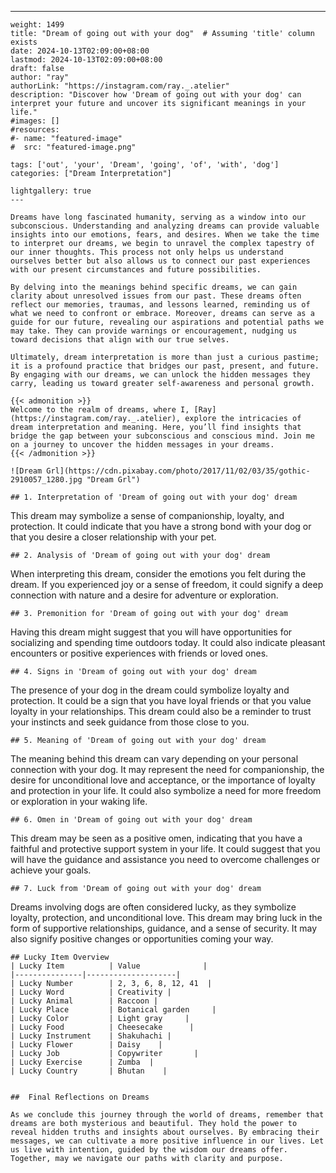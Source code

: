 ---
    weight: 1499
    title: "Dream of going out with your dog"  # Assuming 'title' column exists
    date: 2024-10-13T02:09:00+08:00
    lastmod: 2024-10-13T02:09:00+08:00
    draft: false
    author: "ray"
    authorLink: "https://instagram.com/ray._.atelier"
    description: "Discover how 'Dream of going out with your dog' can interpret your future and uncover its significant meanings in your life."
    #images: []
    #resources:
    #- name: "featured-image"
    #  src: "featured-image.png"
    
    tags: ['out', 'your', 'Dream', 'going', 'of', 'with', 'dog']
    categories: ["Dream Interpretation"]
    
    lightgallery: true
    ---
    
    Dreams have long fascinated humanity, serving as a window into our subconscious. Understanding and analyzing dreams can provide valuable insights into our emotions, fears, and desires. When we take the time to interpret our dreams, we begin to unravel the complex tapestry of our inner thoughts. This process not only helps us understand ourselves better but also allows us to connect our past experiences with our present circumstances and future possibilities.
    
    By delving into the meanings behind specific dreams, we can gain clarity about unresolved issues from our past. These dreams often reflect our memories, traumas, and lessons learned, reminding us of what we need to confront or embrace. Moreover, dreams can serve as a guide for our future, revealing our aspirations and potential paths we may take. They can provide warnings or encouragement, nudging us toward decisions that align with our true selves.
    
    Ultimately, dream interpretation is more than just a curious pastime; it is a profound practice that bridges our past, present, and future. By engaging with our dreams, we can unlock the hidden messages they carry, leading us toward greater self-awareness and personal growth.
    
    {{< admonition >}}
    Welcome to the realm of dreams, where I, [Ray](https://instagram.com/ray._.atelier), explore the intricacies of dream interpretation and meaning. Here, you’ll find insights that bridge the gap between your subconscious and conscious mind. Join me on a journey to uncover the hidden messages in your dreams.
    {{< /admonition >}}
    
    ![Dream Grl](https://cdn.pixabay.com/photo/2017/11/02/03/35/gothic-2910057_1280.jpg "Dream Grl")
    
    ## 1. Interpretation of 'Dream of going out with your dog' dream
    
This dream may symbolize a sense of companionship, loyalty, and protection. It could indicate that you have a strong bond with your dog or that you desire a closer relationship with your pet.
    
    ## 2. Analysis of 'Dream of going out with your dog' dream
    
When interpreting this dream, consider the emotions you felt during the dream. If you experienced joy or a sense of freedom, it could signify a deep connection with nature and a desire for adventure or exploration.
    
    ## 3. Premonition for 'Dream of going out with your dog' dream
    
Having this dream might suggest that you will have opportunities for socializing and spending time outdoors today. It could also indicate pleasant encounters or positive experiences with friends or loved ones.
    
    ## 4. Signs in 'Dream of going out with your dog' dream
    
The presence of your dog in the dream could symbolize loyalty and protection. It could be a sign that you have loyal friends or that you value loyalty in your relationships. This dream could also be a reminder to trust your instincts and seek guidance from those close to you.
    
    ## 5. Meaning of 'Dream of going out with your dog' dream
    
The meaning behind this dream can vary depending on your personal connection with your dog. It may represent the need for companionship, the desire for unconditional love and acceptance, or the importance of loyalty and protection in your life. It could also symbolize a need for more freedom or exploration in your waking life.
    
    ## 6. Omen in 'Dream of going out with your dog' dream
    
This dream may be seen as a positive omen, indicating that you have a faithful and protective support system in your life. It could suggest that you will have the guidance and assistance you need to overcome challenges or achieve your goals.
    
    ## 7. Luck from 'Dream of going out with your dog' dream
    
Dreams involving dogs are often considered lucky, as they symbolize loyalty, protection, and unconditional love. This dream may bring luck in the form of supportive relationships, guidance, and a sense of security. It may also signify positive changes or opportunities coming your way.
    
    ## Lucky Item Overview
    | Lucky Item          | Value              |
    |---------------|--------------------|
    | Lucky Number        | 2, 3, 6, 8, 12, 41  |
    | Lucky Word          | Creativity |
    | Lucky Animal        | Raccoon |
    | Lucky Place         | Botanical garden     |
    | Lucky Color         | Light gray     |
    | Lucky Food          | Cheesecake      |
    | Lucky Instrument    | Shakuhachi |
    | Lucky Flower        | Daisy    |
    | Lucky Job           | Copywriter       |
    | Lucky Exercise      | Zumba  |
    | Lucky Country       | Bhutan    |
    
    
    ##  Final Reflections on Dreams
    
    As we conclude this journey through the world of dreams, remember that dreams are both mysterious and beautiful. They hold the power to reveal hidden truths and insights about ourselves. By embracing their messages, we can cultivate a more positive influence in our lives. Let us live with intention, guided by the wisdom our dreams offer. Together, may we navigate our paths with clarity and purpose.
    